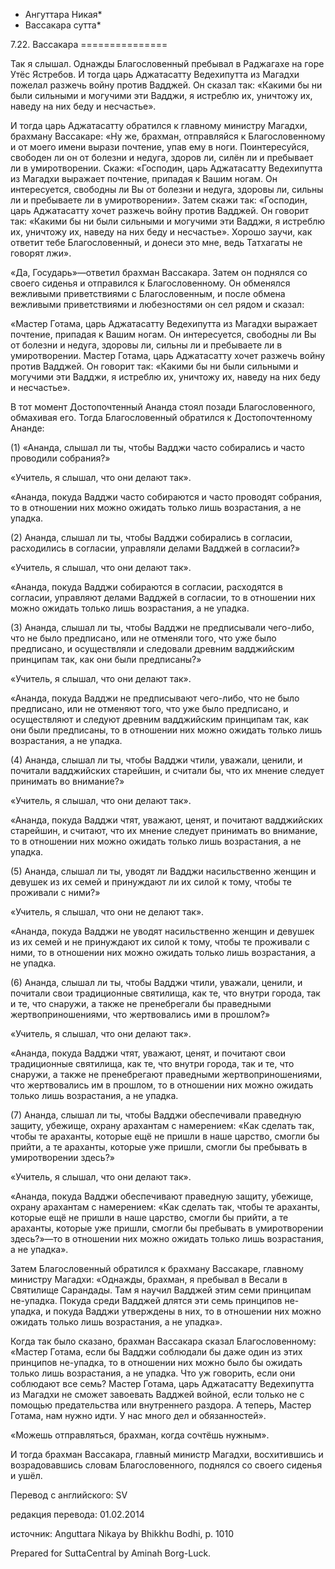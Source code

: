 * Ангуттара Никая*
* Вассакара сутта*

7\.22\. Вассакара
\=\=\=\=\=\=\=\=\=\=\=\=\=\=\=

Так я слышал\. Однажды Благословенный пребывал в Раджагахе на горе Утёс Ястребов\. И тогда царь Аджатасатту Ведехипутта из Магадхи пожелал разжечь войну против Вадджей\. Он сказал так: «Какими бы ни были сильными и могучими эти Вадджи, я истреблю их, уничтожу их, наведу на них беду и несчастье»\.

И тогда царь Аджатасатту обратился к главному министру Магадхи, брахману Вассакаре: «Ну же, брахман, отправляйся к Благословенному и от моего имени вырази почтение, упав ему в ноги\. Поинтересуйся, свободен ли он от болезни и недуга, здоров ли, силён ли и пребывает ли в умиротворении\. Скажи: «Господин, царь Аджатасатту Ведехипутта из Магадхи выражает почтение, припадая к Вашим ногам\. Он интересуется, свободны ли Вы от болезни и недуга, здоровы ли, сильны ли и пребываете ли в умиротворении»\. Затем скажи так: «Господин, царь Аджатасатту хочет разжечь войну против Вадджей\. Он говорит так: «Какими бы ни были сильными и могучими эти Вадджи, я истреблю их, уничтожу их, наведу на них беду и несчастье»\. Хорошо заучи, как ответит тебе Благословенный, и донеси это мне, ведь Татхагаты не говорят лжи»\.

«Да, Государь»—ответил брахман Вассакара\. Затем он поднялся со своего сиденья и отправился к Благословенному\. Он обменялся вежливыми приветствиями с Благословенным, и после обмена вежливыми приветствиями и любезностями он сел рядом и сказал:

«Мастер Готама, царь Аджатасатту Ведехипутта из Магадхи выражает почтение, припадая к Вашим ногам\. Он интересуется, свободны ли Вы от болезни и недуга, здоровы ли, сильны ли и пребываете ли в умиротворении\. Мастер Готама, царь Аджатасатту хочет разжечь войну против Вадджей\. Он говорит так: «Какими бы ни были сильными и могучими эти Вадджи, я истреблю их, уничтожу их, наведу на них беду и несчастье»\.

В тот момент Достопочтенный Ананда стоял позади Благословенного, обмахивая его\. Тогда Благословенный обратился к Достопочтенному Ананде:

\(1\) «Ананда, слышал ли ты, чтобы Вадджи часто собирались и часто проводили собрания?»

«Учитель, я слышал, что они делают так»\.

«Ананда, покуда Вадджи часто собираются и часто проводят собрания, то в отношении них можно ожидать только лишь возрастания, а не упадка\.

\(2\) Ананда, слышал ли ты, чтобы Вадджи собирались в согласии, расходились в согласии, управляли делами Вадджей в согласии?»

«Учитель, я слышал, что они делают так»\.

«Ананда, покуда Вадджи собираются в согласии, расходятся в согласии, управляют делами Вадджей в согласии, то в отношении них можно ожидать только лишь возрастания, а не упадка\.

\(3\) Ананда, слышал ли ты, чтобы Вадджи не предписывали чего\-либо, что не было предписано, или не отменяли того, что уже было предписано, и осуществляли и следовали древним вадджийским принципам так, как они были предписаны?»

«Учитель, я слышал, что они делают так»\.

«Ананда, покуда Вадджи не предписывают чего\-либо, что не было предписано, или не отменяют того, что уже было предписано, и осуществляют и следуют древним вадджийским принципам так, как они были предписаны, то в отношении них можно ожидать только лишь возрастания, а не упадка\.

\(4\) Ананда, слышал ли ты, чтобы Вадджи чтили, уважали, ценили, и почитали вадджийских старейшин, и считали бы, что их мнение следует принимать во внимание?»

«Учитель, я слышал, что они делают так»\.

«Ананда, покуда Вадджи чтят, уважают, ценят, и почитают вадджийских старейшин, и считают, что их мнение следует принимать во внимание, то в отношении них можно ожидать только лишь возрастания, а не упадка\.

\(5\) Ананда, слышал ли ты, уводят ли Вадджи насильственно женщин и девушек из их семей и принуждают ли их силой к тому, чтобы те проживали с ними?»

«Учитель, я слышал, что они не делают так»\.

«Ананда, покуда Вадджи не уводят насильственно женщин и девушек из их семей и не принуждают их силой к тому, чтобы те проживали с ними, то в отношении них можно ожидать только лишь возрастания, а не упадка\.

\(6\) Ананда, слышал ли ты, чтобы Вадджи чтили, уважали, ценили, и почитали свои традиционные святилища, как те, что внутри города, так и те, что снаружи, а также не пренебрегали бы праведными жертвоприношениями, что жертвовались ими в прошлом?»

«Учитель, я слышал, что они делают так»\.

«Ананда, покуда Вадджи чтят, уважают, ценят, и почитают свои традиционные святилища, как те, что внутри города, так и те, что снаружи, а также не пренебрегают праведными жертвоприношениями, что жертвовались им в прошлом, то в отношении них можно ожидать только лишь возрастания, а не упадка\.

\(7\) Ананда, слышал ли ты, чтобы Вадджи обеспечивали праведную защиту, убежище, охрану арахантам с намерением: «Как сделать так, чтобы те араханты, которые ещё не пришли в наше царство, смогли бы прийти, а те араханты, которые уже пришли, смогли бы пребывать в умиротворении здесь?»

«Учитель, я слышал, что они делают так»\.

«Ананда, покуда Вадджи обеспечивают праведную защиту, убежище, охрану арахантам с намерением: «Как сделать так, чтобы те араханты, которые ещё не пришли в наше царство, смогли бы прийти, а те араханты, которые уже пришли, смогли бы пребывать в умиротворении здесь?»—то в отношении них можно ожидать только лишь возрастания, а не упадка»\.

Затем Благословенный обратился к брахману Вассакаре, главному министру Магадхи: «Однажды, брахман, я пребывал в Весали в Святилище Сарандады\. Там я научил Вадджей этим семи принципам не\-упадка\. Покуда среди Вадджей длятся эти семь принципов не\-упадка, и покуда Вадджи утверждены в них, то в отношении них можно ожидать только лишь возрастания, а не упадка»\.

Когда так было сказано, брахман Вассакара сказал Благословенному: «Мастер Готама, если бы Вадджи соблюдали бы даже один из этих принципов не\-упадка, то в отношении них можно было бы ожидать только лишь возрастания, а не упадка\. Что уж говорить, если они соблюдают все семь? Мастер Готама, царь Аджатасатту Ведехипутта из Магадхи не сможет завоевать Вадджей войной, если только не с помощью предательства или внутреннего раздора\. А теперь, Мастер Готама, нам нужно идти\. У нас много дел и обязанностей»\.

«Можешь отправляться, брахман, когда сочтёшь нужным»\.

И тогда брахман Вассакара, главный министр Магадхи, восхитившись и возрадовавшись словам Благословенного, поднялся со своего сиденья и ушёл\.

Перевод с английского: SV

редакция перевода: 01\.02\.2014

источник: Anguttara Nikaya by Bhikkhu Bodhi, p\. 1010

Prepared for SuttaCentral by Aminah Borg\-Luck\.